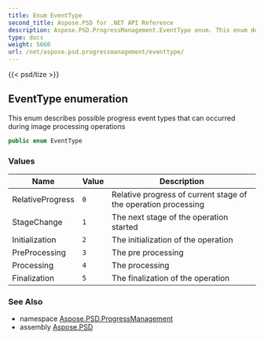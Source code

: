 ```yaml
---
title: Enum EventType
second_title: Aspose.PSD for .NET API Reference
description: Aspose.PSD.ProgressManagement.EventType enum. This enum describes possible progress event types that can occurred during image processing operations
type: docs
weight: 5660
url: /net/aspose.psd.progressmanagement/eventtype/
---
```

{{< psd/tize >}}
## EventType enumeration

This enum describes possible progress event types that can occurred during image processing operations

```csharp
public enum EventType
```

### Values

| Name | Value | Description |
| --- | --- | --- |
| RelativeProgress | `0` | Relative progress of current stage of the operation processing |
| StageChange | `1` | The next stage of the operation started |
| Initialization | `2` | The initialization of the operation |
| PreProcessing | `3` | The pre processing |
| Processing | `4` | The processing |
| Finalization | `5` | The finalization of the operation |

### See Also

* namespace [Aspose.PSD.ProgressManagement](../../aspose.psd.progressmanagement/)
* assembly [Aspose.PSD](../../)


